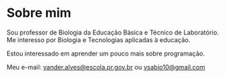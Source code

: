 # Sobre mim
Sou professor de Biologia da Educação Básica e Técnico de Laboratório.
Me interesso por Biologia e Tecnologias aplicadas à educação.

Estou interessado em aprender um pouco mais sobre programação.

Meu e-mail: vander.alves@escola.pr.gov.br ou vsabio10@gmail.com

